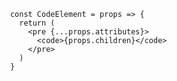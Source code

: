                 const CodeElement = props => {
                  return (
                    <pre {...props.attributes}>
                      <code>{props.children}</code>
                    </pre>
                  )
                }
                
